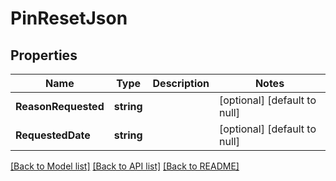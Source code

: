 # PinResetJson

## Properties
Name | Type | Description | Notes
------------ | ------------- | ------------- | -------------
**ReasonRequested** | **string** |  | [optional] [default to null]
**RequestedDate** | **string** |  | [optional] [default to null]

[[Back to Model list]](../README.md#documentation-for-models) [[Back to API list]](../README.md#documentation-for-api-endpoints) [[Back to README]](../README.md)

